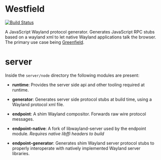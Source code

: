# Westfield

[![Build Status](https://travis-ci.org/udevbe/westfield.svg)](https://travis-ci.org/udevbe/westfield)


A JavaScript Wayland protocol generator. Generates JavaScript RPC stubs based on a wayland xml to let native Wayland
applications talk the browser. The primary use case being [Greenfield](https://github.com/udevbe/greenfield).

server
======

Inside the `server/node` directory the following modules are present:

- **runtime**: Provides the server side api and other tooling required at runtime.

- **generator**: Generates server side protocol stubs at build time, using a Wayland protocol xml file.

- **endpoint**: A shim Wayland compositor. Forwards raw wire protocol messages.

- **endpoint-native**: A fork of libwayland-server used by the endpoint module. *Requires native libffi headers to build*

- **endpoint-generator**: Generates shim Wayland server protocol stubs to properly interoperate with natively implemented Wayland server libraries.
